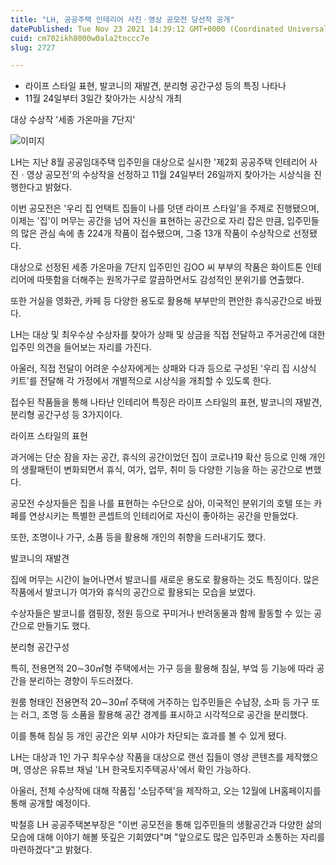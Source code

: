 ```yaml
---
title: "LH, 공공주택 인테리어 사진ㆍ영상 공모전 당선작 공개"
datePublished: Tue Nov 23 2021 14:39:12 GMT+0000 (Coordinated Universal Time)
cuid: cm702ikh8000w0ala2tnccc7e
slug: 2727

---
```



- 라이프 스타일 표현, 발코니의 재발견, 분리형 공간구성 등의 특징 나타나
- 11월 24일부터 3일간 찾아가는 시상식 개최

대상 수상작 '세종 가온마을 7단지'

![이미지](https://cdn.hashnode.com/res/hashnode/image/upload/v1739253310297/3a545be2-5726-4358-8b23-a89fa64d7355.png)

LH는 지난 8월 공공임대주택 입주민을 대상으로 실시한 '제2회 공공주택 인테리어 사진ㆍ영상 공모전'의 수상작을 선정하고 11월 24일부터 26일까지 찾아가는 시상식을 진행한다고 밝혔다.

이번 공모전은 '우리 집 언택트 집들이 나를 덧댄 라이프 스타일'을 주제로 진행됐으며, 이제는 '집'이 머무는 공간을 넘어 자신을 표현하는 공간으로 자리 잡은 만큼, 입주민들의 많은 관심 속에 총 224개 작품이 접수됐으며, 그중 13개 작품이 수상작으로 선정됐다.

대상으로 선정된 세종 가온마을 7단지 입주민인 김OO 씨 부부의 작품은 화이트톤 인테리어에 따뜻함을 더해주는 원목가구로 깔끔하면서도 감성적인 분위기를 연출했다.

또한 거실을 영화관, 카페 등 다양한 용도로 활용해 부부만의 편안한 휴식공간으로 바꿨다.

LH는 대상 및 최우수상 수상자를 찾아가 상패 및 상금을 직접 전달하고 주거공간에 대한 입주민 의견을 들어보는 자리를 가진다.

아울러, 직접 전달이 어려운 수상자에게는 상패와 다과 등으로 구성된 '우리 집 시상식 키트'를 전달해 각 가정에서 개별적으로 시상식을 개최할 수 있도록 한다.

접수된 작품들을 통해 나타난 인테리어 특징은 라이프 스타일의 표현, 발코니의 재발견, 분리형 공간구성 등 3가지이다.

라이프 스타일의 표현

과거에는 단순 잠을 자는 공간, 휴식의 공간이었던 집이 코로나19 확산 등으로 인해 개인의 생활패턴이 변화되면서 휴식, 여가, 업무, 취미 등 다양한 기능을 하는 공간으로 변했다.

공모전 수상자들은 집을 나를 표현하는 수단으로 삼아, 이국적인 분위기의 호텔 또는 카페를 연상시키는 특별한 콘셉트의 인테리어로 자신이 좋아하는 공간을 만들었다.

또한, 조명이나 가구, 소품 등을 활용해 개인의 취향을 드러내기도 했다.

발코니의 재발견

집에 머무는 시간이 늘어나면서 발코니를 새로운 용도로 활용하는 것도 특징이다. 많은 작품에서 발코니가 여가와 휴식의 공간으로 활용되는 모습을 보였다.

수상자들은 발코니를 캠핑장, 정원 등으로 꾸미거나 반려동물과 함께 활동할 수 있는 공간으로 만들기도 했다.

분리형 공간구성

특히, 전용면적 20∼30㎡형 주택에서는 가구 등을 활용해 침실, 부엌 등 기능에 따라 공간을 분리하는 경향이 두드러졌다.

원룸 형태인 전용면적 20∼30㎡ 주택에 거주하는 입주민들은 수납장, 소파 등 가구 또는 러그, 조명 등 소품을 활용해 공간 경계를 표시하고 시각적으로 공간을 분리했다.

이를 통해 침실 등 개인 공간은 외부 시야가 차단되는 효과를 볼 수 있게 됐다.

LH는 대상과 1인 가구 최우수상 작품을 대상으로 랜선 집들이 영상 콘텐츠를 제작했으며, 영상은 유튜브 채널 'LH 한국토지주택공사'에서 확인 가능하다.

아울러, 전체 수상작에 대해 작품집 '소담주택'을 제작하고, 오는 12월에 LH홈페이지를 통해 공개할 예정이다.

박철흥 LH 공공주택본부장은 "이번 공모전을 통해 입주민들의 생활공간과 다양한 삶의 모습에 대해 이야기 해볼 뜻깊은 기회였다"며 "앞으로도 많은 입주민과 소통하는 자리를 마련하겠다"고 밝혔다.